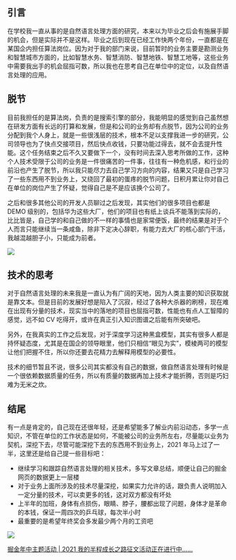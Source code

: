 
## 引言
在学校我一直从事的是自然语言处理方面的研究，本来以为毕业之后会有施展手脚的机会，但是实际并不是这样。毕业之后到现在已经工作快两个年份，一直都是在某国企内担任算法岗位。因为对于我的部门来说，目前暂时的业务主要是勘测业务和智慧城市方面的，比如智慧水务、智慧消防、智慧地铁、智慧工地等，这些业务中需要我出手的机会屈指可数，所以我也在思考自己在单位中的定位，以及自然语言处理的应用。

## 脱节
目前我担任的是算法岗，负责的是搜索引擎的部分，我能明显的感觉到自己虽然想在研发方面有长远的打算和发展，但是和公司的业务却有点脱节，因为公司的业务分配到我个人身上，就是一些很浅层的技术，根本不足以支撑我进一步的研究，公司领导也为了快点交接项目，然后快点收钱，只要功能过得去，就不会去提升性能。这个任务结束之后不久又要做下一个，没有时间去深入思考所做的工作，这种个人技术受限于公司的业务是一件很痛苦的一件事，往往有一种危机感，和行业的前沿也产生了脱节，所以我只能尽力去自己学习方向的内容，结果又只是自己学习了一些东西用不到业务上，又绕回了最初的蛋疼的脱节问题，日积月累让你对自己在单位的岗位产生了怀疑，觉得自己是不是应该换个公司了。

之后和很多其他公司的开发人员聊过之后发现，其实他们的很多项目也都是 DEMO 级别的，包括华为这些大厂，他们的项目也有纸上谈兵不能落到实际的，比比皆是，自己学的和自己做的不一样的事情也是家常便饭，最终的结果是对于个人而言只能继续当一条咸鱼，除非下定决心辞职，有能力去大厂的核心部门干活，我越混越胆子小，只能成为前者。

![](https://gimg2.baidu.com/image_search/src=http%3A%2F%2Fb-ssl.duitang.com%2Fuploads%2Fitem%2F201705%2F31%2F20170531210948_iXhx4.jpeg&refer=http%3A%2F%2Fb-ssl.duitang.com&app=2002&size=f9999,10000&q=a80&n=0&g=0n&fmt=jpeg?sec=1627182330&t=bb42683700753fcb3d0a52c82628cd71)

## 技术的思考
对于自然语言处理的未来我是一直认为有广阔的天地，因为人类主要的知识获取就是靠文本。但是目前的发展好想是陷入了沉寂，经过了各种大杀器的刷榜，现在难在出现有分量的技术，现实当中的落地的项目也屈指可数，性能也有点人工智障的感觉，远不如 CV 吃得开，或许在真正引入知识图谱之后能有所突破吧。

另外，在我真实的工作之后发现，对于深度学习这种黑盒模型，其实有很多人都是持怀疑态度，尤其是在国企的领导眼里，他们只相信“眼见为实”，模棱两可的模型让他们把握不住，所以你还要去花精力去解释用模型的必要性。

技术的细节暂且不说，很多公司其实都没有自己的数据，做自然语言处理有时候是一个很依赖数据质量的任务，所以有质量的数据再加上技术才能折腾，否则是巧妇难为无米之炊。



## 结尾
有一点是肯定的，自己现在还很年轻，还是希望能多了解业内前沿动态，多学一点知识，不管在单位的工作状态是如何，不能被公司的业务所左右，尽量能以业务为契机，深挖下去，尽管可能深挖下去的东西用不到业务上，2021 年马上过了一半，这里还是给自己提一些目标吧：

* 继续学习和跟踪自然语言处理的相关技术，多写文章总结，顺便让自己的掘金网页的数据更上一层楼
* 对于业务上面所涉及的技术尽量深挖，如果实力允许的话，跟负责人说明加入一定分量的技术，可以卖更多的钱，这对双方都没有坏处
* 上半年的加班，身体有点损伤，眼睛、脖子，腰都出现了问题，身体才是革命的本钱，保证一周四次的乒乓球，每次半小时
* 最重要的是希望年终奖会多发最少两个月的工资吧

![](https://gimg2.baidu.com/image_search/src=http%3A%2F%2Fcdnimg103.lizhi.fm%2Fradio_cover%2F2017%2F07%2F22%2F2614515780510237700_320x320.jpg&refer=http%3A%2F%2Fcdnimg103.lizhi.fm&app=2002&size=f9999,10000&q=a80&n=0&g=0n&fmt=jpeg?sec=1627182330&t=80851fbb3a3cd2a71bc959d64f70e2e2)


  [掘金年中主题活动 | 2021 我的半程成长之路征文活动正在进行中......](https://juejin.cn/post/6973994256679567373)

